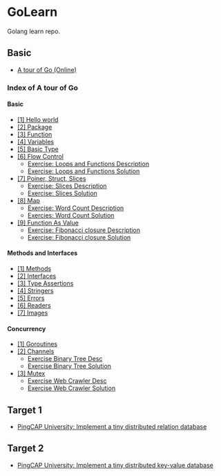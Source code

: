 # GoLearn
Golang learn repo.

## Basic
- [A tour of Go (Online)](https://tour.golang.org/welcome/1)

### Index of A tour of Go
#### Basic
- [[1] Hello world](./hello.go)
- [[2] Package](./package/imports.go)
- [[3] Function](./function/function.go)
- [[4] Variables](./variables/variables.go)
- [[5] Basic Type](./basictype/basic-types.go)
- [[6] Flow Control](./flow-control/flow-control.go) 
  - [Exercise: Loops and Functions Description](https://tour.golang.org/flowcontrol/8)
  - [Exercise: Loops and Functions Solution](https://tour.golang.org/flowcontrol/8)
- [[7] Poiner, Struct, Slices](./struct/struct.go)
  - [Exercise: Slices Description](https://tour.golang.org/moretypes/18)
  - [Exercise: Slices Solution](./SliceExercise/SliceExercise.go)
- [[8] Map](./map/map.go)
  - [Exercise: Word Count Description](https://tour.golang.org/moretypes/23) 
  - [Exercies: Word Count Solution](./WordCountEx/map-exercise.go)
- [[9] Function As Value](./functionValues/function-value.go)
  - [Exercise: Fibonacci closure Description](https://tour.golang.org/moretypes/26) 
  - [Exercise: Fibonacci closure Solution](./Fibonacci/Fibonacci.go)

#### Methods and Interfaces
- [[1] Methods](./methods/methods.go)
- [[2] Interfaces](./interfaces/interface.go)
- [[3] Type Assertions](./typeassert/type-assertions.go)
- [[4] Stringers](./stringers/stringers.go)
- [[5] Errors](./errors/errors.go)
- [[6] Readers](./readers/readers.go)
- [[7] Images](./images/images.go)


#### Concurrency
- [[1] Goroutines](./goroutines/goroutines.go)
- [[2] Channels](./channels/channels.go)
  - [Exercise Binary Tree Desc](https://tour.golang.org/concurrency/8)
  - [Exercise Binary Tree Solution](./binaryTrees/binaryTrees.go)
- [[3] Mutex](./mutex/mutex.go)
  - [Exercise Web Crawler Desc](https://tour.golang.org/concurrency/10)
  - [Exercise Web Crawler Solution](./webcrawler/web-crawler.go)

## Target 1
- [PingCAP University: Implement a tiny distributed relation database](https://university.pingcap.com/talent-plan/implement-a-mini-distributed-relational-database)

## Target 2
- [PingCAP University: Implement a tiny distributed key-value database](https://university.pingcap.com/talent-plan/implement-a-mini-distributed-key-value-database)